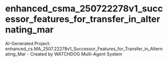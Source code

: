 # enhanced_csma_250722278v1_successor_features_for_transfer_in_alternating_mar
AI-Generated Project: enhanced_cs.MA_2507.22278v1_Successor_Features_for_Transfer_in_Alternating_Mar - Created by WATCHDOG Multi-Agent System
